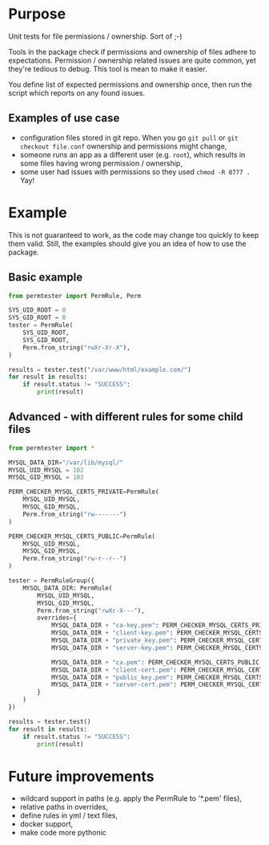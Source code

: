 # Purpose

Unit tests for file permissions / ownership. Sort of ;-)

Tools in the package check if permissions and ownership of files adhere to expectations. Permission /
ownership related issues are quite common, yet they're tedious to debug. This tool is mean to make it easier.


You define list of expected permissions and ownership once, then run the script which reports on any found
issues.

## Examples of use case
- configuration files stored in git repo. When you go `git pull` or `git checkout file.conf` ownership and
  permissions might change,
- someone runs an app as a different user (e.g. `root`), which results in some files having wrong permission / ownership,
- some user had issues with permissions so they used `chmod -R 0777 .` Yay! 

# Example
This is not guaranteed to work, as the code may change too quickly to keep them valid. Still, the examples
should give you an idea of how to use the package.

## Basic example
```python
from permtester import PermRule, Perm

SYS_UID_ROOT = 0
SYS_GID_ROOT = 0
tester = PermRule(
    SYS_UID_ROOT,
    SYS_GID_ROOT,
    Perm.from_string("rwXr-Xr-X"),
)

results = tester.test("/var/www/html/example.com/")
for result in results:
    if result.status != "SUCCESS":
        print(result)
```
## Advanced - with different rules for some child files
```python
from permtester import *

MYSQL_DATA_DIR="/var/lib/mysql/"
MYSQL_UID_MYSQL = 102
MYSQL_GID_MYSQL = 103

PERM_CHECKER_MYSQL_CERTS_PRIVATE=PermRule(
    MYSQL_UID_MYSQL,
    MYSQL_GID_MYSQL,
    Perm.from_string("rw-------")
)

PERM_CHECKER_MYSQL_CERTS_PUBLIC=PermRule(
    MYSQL_UID_MYSQL,
    MYSQL_GID_MYSQL,
    Perm.from_string("rw-r--r--")
)

tester = PermRuleGroup({
    MYSQL_DATA_DIR: PermRule(
        MYSQL_UID_MYSQL,
        MYSQL_GID_MYSQL,
        Perm.from_string("rwXr-X---"),
        overrides={
            MYSQL_DATA_DIR + "ca-key.pem": PERM_CHECKER_MYSQL_CERTS_PRIVATE,
            MYSQL_DATA_DIR + "client-key.pem": PERM_CHECKER_MYSQL_CERTS_PRIVATE,
            MYSQL_DATA_DIR + "private_key.pem": PERM_CHECKER_MYSQL_CERTS_PRIVATE,
            MYSQL_DATA_DIR + "server-key.pem": PERM_CHECKER_MYSQL_CERTS_PRIVATE,

            MYSQL_DATA_DIR + "ca.pem": PERM_CHECKER_MYSQL_CERTS_PUBLIC,
            MYSQL_DATA_DIR + "client-cert.pem": PERM_CHECKER_MYSQL_CERTS_PUBLIC,
            MYSQL_DATA_DIR + "public_key.pem": PERM_CHECKER_MYSQL_CERTS_PUBLIC,
            MYSQL_DATA_DIR + "server-cert.pem": PERM_CHECKER_MYSQL_CERTS_PUBLIC,
        }
    )
})

results = tester.test()
for result in results:
    if result.status != "SUCCESS":
        print(result)
```

# Future improvements

- wildcard support in paths (e.g. apply the PermRule to '*.pem' files),
- relative paths in overrides,
- define rules in yml / text files,
- docker support,
- make code more pythonic